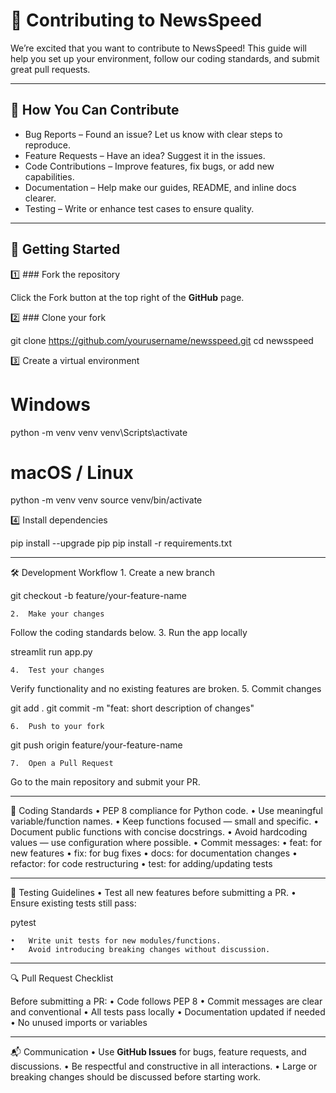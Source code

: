 # 🤝 Contributing to **NewsSpeed**

We’re excited that you want to contribute to NewsSpeed!
This guide will help you set up your environment, follow our coding standards, and submit great pull requests.

___

## 📌 How You Can Contribute
- Bug Reports – Found an issue? Let us know with clear steps to reproduce.
- Feature Requests – Have an idea? Suggest it in the issues.
- Code Contributions – Improve features, fix bugs, or add new capabilities.
- Documentation – Help make our guides, README, and inline docs clearer.
- Testing – Write or enhance test cases to ensure quality.

___

## 🚀 Getting Started

1️⃣ ### Fork the repository

Click the Fork button at the top right of the **GitHub** page.

2️⃣ ### Clone your fork

git clone https://github.com/yourusername/newsspeed.git
cd newsspeed

3️⃣ Create a virtual environment

# Windows
python -m venv venv
venv\Scripts\activate

# macOS / Linux
python -m venv venv
source venv/bin/activate

4️⃣ Install dependencies

pip install --upgrade pip
pip install -r requirements.txt

___

🛠 Development Workflow
	1.	Create a new branch

git checkout -b feature/your-feature-name


	2.	Make your changes
Follow the coding standards below.
	3.	Run the app locally

streamlit run app.py


	4.	Test your changes
Verify functionality and no existing features are broken.
	5.	Commit changes

git add .
git commit -m "feat: short description of changes"


	6.	Push to your fork

git push origin feature/your-feature-name


	7.	Open a Pull Request
Go to the main repository and submit your PR.

___

📏 Coding Standards
	•	PEP 8 compliance for Python code.
	•	Use meaningful variable/function names.
	•	Keep functions focused — small and specific.
	•	Document public functions with concise docstrings.
	•	Avoid hardcoding values — use configuration where possible.
	•	Commit messages:
	•	feat: for new features
	•	fix: for bug fixes
	•	docs: for documentation changes
	•	refactor: for code restructuring
	•	test: for adding/updating tests

___

🧪 Testing Guidelines
	•	Test all new features before submitting a PR.
	•	Ensure existing tests still pass:

pytest


	•	Write unit tests for new modules/functions.
	•	Avoid introducing breaking changes without discussion.

___

🔍 Pull Request Checklist

Before submitting a PR:
	•	Code follows PEP 8
	•	Commit messages are clear and conventional
	•	All tests pass locally
	•	Documentation updated if needed
	•	No unused imports or variables

___

📬 Communication
	•	Use **GitHub Issues** for bugs, feature requests, and discussions.
	•	Be respectful and constructive in all interactions.
	•	Large or breaking changes should be discussed before starting work.